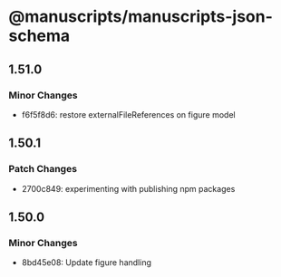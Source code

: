 # @manuscripts/manuscripts-json-schema

## 1.51.0

### Minor Changes

- f6f5f8d6: restore externalFileReferences on figure model

## 1.50.1

### Patch Changes

- 2700c849: experimenting with publishing npm packages

## 1.50.0

### Minor Changes

- 8bd45e08: Update figure handling
